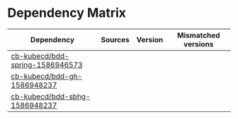 # Dependency Matrix

Dependency | Sources | Version | Mismatched versions
---------- | ------- | ------- | -------------------
[cb-kubecd/bdd-spring-1586946573](https://github.com/cb-kubecd/bdd-spring-1586946573.git) |  | []() | 
[cb-kubecd/bdd-gh-1586948237](https://github.com/cb-kubecd/bdd-gh-1586948237.git) |  | []() | 
[cb-kubecd/bdd-sbhg-1586948237](https://github.com/cb-kubecd/bdd-sbhg-1586948237.git) |  | []() | 
